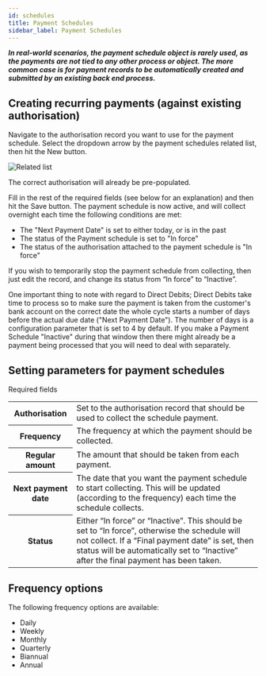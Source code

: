 ```yaml
---
id: schedules
title: Payment Schedules
sidebar_label: Payment Schedules
---
```


***In real-world scenarios, the payment schedule object is rarely used, as the payments are not tied to any other process or object. The more common case is for payment records to be automatically created and submitted by an existing back end process.***

## Creating recurring payments (against existing authorisation)
 
Navigate to the authorisation record you want to use for the payment schedule. Select the dropdown arrow by the payment schedules related list, then hit the New button.
 
![Related list](/userdocs/img/payment_schedule/related_list.png)
 
The correct authorisation will already be pre-populated.
 
Fill in the rest of the required fields (see below for an explanation) and then hit the Save button.
The payment schedule is now active, and will collect overnight each time the following conditions are met:

- The "Next Payment Date" is set to either today, or is in the past
- The status of the Payment schedule is set to "In force"
- The status of the authorisation attached to the payment schedule is "In force"

If you wish to temporarily stop the payment schedule from collecting, then just edit the record, and change its status from “In force” to “Inactive”.

One important thing to note with regard to Direct Debits; Direct Debits take time to process so to make sure the payment is taken from the customer's bank account on the correct date the whole cycle starts a number of days before the actual due date ("Next Payment Date").  The number of days is a configuration parameter that is set to 4 by default.  If you make a Payment Schedule "Inactive" during that window then there might already be a payment being processed that you will need to deal with separately.

## Setting parameters for payment schedules
 
Required fields
<table>
<tr>
<th>Authorisation</th>
<td>Set to the authorisation record that should be used to collect the schedule payment.</td>
</tr><tr>
<th>Frequency</th>
<td>The frequency at which the payment should be collected.</td>
</tr><tr>
<th>Regular amount</th>
<td>The amount that should be taken from each payment.</td>
</tr><tr>
<th>Next payment date</th>
<td>The date that you want the payment schedule to start collecting. This will be updated (according to the frequency) each time the schedule collects.</td>
</tr><tr>
<th>Status</th>
<td>Either “In force” or “Inactive”. This should be set to “In force”, otherwise the schedule will not collect. If a “Final payment date” is set, then status will be automatically set to “Inactive” after the final payment has been taken.</td>
</tr><tr>
</table>

## Frequency options

The following frequency options are available:
 - Daily
 - Weekly
 - Monthly
 - Quarterly
 - Biannual
 - Annual



